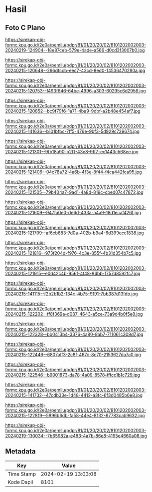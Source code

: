 # Hasil

## Foto C Plano

https://sirekap-obj-formc.kpu.go.id/2e0a/pemilu/pdpr/81/01/20/20/02/8101202002003-20240219-124904--18e87ceb-579e-4ade-a566-d0cd3f3007b0.jpg

https://sirekap-obj-formc.kpu.go.id/2e0a/pemilu/pdpr/81/01/20/20/02/8101202002003-20240215-120648--296dfccb-eec7-43cd-8ed0-14536470290a.jpg

https://sirekap-obj-formc.kpu.go.id/2e0a/pemilu/pdpr/81/01/20/20/02/8101202002003-20240215-120753--f493f646-64be-4996-a303-60295c6d2956.jpg

https://sirekap-obj-formc.kpu.go.id/2e0a/pemilu/pdpr/81/01/20/20/02/8101202002003-20240215-120852--bc9f79f6-1a71-4ba9-9dbf-a2b48e454af7.jpg

https://sirekap-obj-formc.kpu.go.id/2e0a/pemilu/pdpr/81/01/20/20/02/8101202002003-20240215-141636--b101bfbc-7ff5-476e-9bf3-5d929c739674.jpg

https://sirekap-obj-formc.kpu.go.id/2e0a/pemilu/pdpr/81/01/20/20/02/8101202002003-20240215-121301--9fb18a90-b2f1-43e8-9ff7-ec1443c568ee.jpg

https://sirekap-obj-formc.kpu.go.id/2e0a/pemilu/pdpr/81/01/20/20/02/8101202002003-20240215-121406--04c78a72-4a6b-4f3e-8f44-f4ca442fca95.jpg

https://sirekap-obj-formc.kpu.go.id/2e0a/pemilu/pdpr/81/01/20/20/02/8101202002003-20240215-121505--79b404a7-9ad1-4a8d-819c-cbed07c47872.jpg

https://sirekap-obj-formc.kpu.go.id/2e0a/pemilu/pdpr/81/01/20/20/02/8101202002003-20240215-121609--947fa0e0-de6d-433a-a4a9-18d1ecaf426f.jpg

https://sirekap-obj-formc.kpu.go.id/2e0a/pemilu/pdpr/81/01/20/20/02/8101202002003-20240215-121709--af6cb683-7d0a-402b-b9a4-6d399ecc1838.jpg

https://sirekap-obj-formc.kpu.go.id/2e0a/pemilu/pdpr/81/01/20/20/02/8101202002003-20240215-121816--973f204d-f976-4c3e-855f-4b31d354b7c5.jpg

https://sirekap-obj-formc.kpu.go.id/2e0a/pemilu/pdpr/81/01/20/20/02/8101202002003-20240215-121915--e0d42c4b-956f-4f48-84bb-f757d8592fc7.jpg

https://sirekap-obj-formc.kpu.go.id/2e0a/pemilu/pdpr/81/01/20/20/02/8101202002003-20240215-141115--f2b2b1b2-134c-4b75-9191-7bb387d13fdb.jpg

https://sirekap-obj-formc.kpu.go.id/2e0a/pemilu/pdpr/81/01/20/20/02/8101202002003-20240215-122202--ff8f369a-d087-4643-a5ce-73a9d4b0f5e8.jpg

https://sirekap-obj-formc.kpu.go.id/2e0a/pemilu/pdpr/81/01/20/20/02/8101202002003-20240215-122328--bb0413b4-3376-4a80-8ab7-711061c309d7.jpg

https://sirekap-obj-formc.kpu.go.id/2e0a/pemilu/pdpr/81/01/20/20/02/8101202002003-20240215-122446--6807aff3-2c8f-467c-8e70-2153627da7a0.jpg

https://sirekap-obj-formc.kpu.go.id/2e0a/pemilu/pdpr/81/01/20/20/02/8101202002003-20240215-122546--b9001873-da78-4a09-8578-fffcc1b1c729.jpg

https://sirekap-obj-formc.kpu.go.id/2e0a/pemilu/pdpr/81/01/20/20/02/8101202002003-20240215-141732--47cdb33e-1d48-4412-a3fc-6f3d0485b6e8.jpg

https://sirekap-obj-formc.kpu.go.id/2e0a/pemilu/pdpr/81/01/20/20/02/8101202002003-20240215-122819--5896b6db-fa58-44e4-8132-67783cab9632.jpg

https://sirekap-obj-formc.kpu.go.id/2e0a/pemilu/pdpr/81/01/20/20/02/8101202002003-20240219-130034--7b65982a-e483-4a7b-86e8-4195e4660a08.jpg


## Metadata

| Key        | Value               |
| ---------- | ------------------- |
| Time Stamp | 2024-02-19 13:03:08 |
| Kode Dapil | 8101                |



